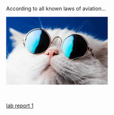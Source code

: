 According to all known laws of aviation...

![Image](/image.jpeg)

<br>

[lab report 1](/cse15l-lab-reports/cse15l-lab-reports/lab-report-1-week-2.md)
